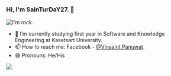 ### Hi, I'm SainTurDaY27. 👋

![I'm rock.](https://media1.tenor.com/images/b9b9bd354bec172dd0a62081354e0c2a/tenor.gif?itemid=19946978)

- 🌱 I’m currently studying first year in Software and Knowledge Engineering at Kasetsart University.
- 📫 How to reach me: Facebook - [@Vinsaint Panuwat](https://www.facebook.com/nong.vinsaint/).
- 😄 Pronouns: He/His


<img src="https://github-readme-stats.vercel.app/api?username=SainTurDaY27&&show_icons=true&title_color=ffffff&icon_color=bb2acf&text_color=daf7dc&bg_color=151515">
